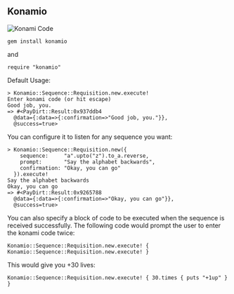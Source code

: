 ## Konamio

![Konami Code](http://images.nintendolife.com/news/2012/01/the_origins_of_the_konami_code_revealed/attachment/0/small.jpg)

    gem install konamio

and

    require "konamio"


Default Usage:
```
> Konamio::Sequence::Requisition.new.execute!
Enter konami code (or hit escape)
Good job, you.
=> #<PayDirt::Result:0x937ddb4
  @data={:data=>{:confirmation=>"Good job, you."}},
  @success=true>
```

You can configure it to listen for any sequence you want:
```
> Konamio::Sequence::Requisition.new({
    sequence:     "a".upto("z").to_a.reverse,
    prompt:       "Say the alphabet backwards",
    confirmation: "Okay, you can go"
  }).execute!
Say the alphabet backwards
Okay, you can go
=> #<PayDirt::Result:0x9265788
  @data={:data=>{:confirmation=>"Okay, you can go"}},
  @success=true>
```

You can also specify a block of code to be executed when the sequence is received successfully.
The following code would prompt the user to enter the konami code twice:
```
Konamio::Sequence::Requisition.new.execute! { Konamio::Sequence::Requisition.new.execute! }
```
This would give you +30 lives:
```
Konamio::Sequence::Requisition.new.execute! { 30.times { puts "+1up" } }
```
